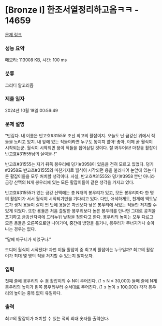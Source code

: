 # [Bronze I] 한조서열정리하고옴ㅋㅋ - 14659 

[문제 링크](https://www.acmicpc.net/problem/14659) 

### 성능 요약

메모리: 113008 KB, 시간: 100 ms

### 분류

그리디 알고리즘

### 제출 일자

2024년 10월 18일 00:56:49

### 문제 설명

<p>“반갑다. 내 이름은 반고흐#31555! 조선 최고의 활잡이지. 오늘도 난 금강산 위에서 적들을 노리고 있지. 내 앞에 있는 적들이라면 누구도 놓치지 않아! 좋아, 이제 곧 월식이 시작되는군. 월식이 시작되면 용이 적들을 집어삼킬 것이다. 잘 봐두어라! 마장동 활잡이 반고흐#31555님의 실력을-!”</p>

<p>반고흐#31555는 자기 뒤쪽 봉우리에 덩기#3958이 있음을 전혀 모르고 있었다. 덩기#3958도 반고흐#31555와 마찬가지로 월식이 시작되면 용을 불러내어 눈앞에 있는 다른 활잡이들을 모두 처치할 생각이다. 사실, 반고흐#31555와 덩기#3958 뿐만 아니라 금강 산맥의 N개 봉우리에 있는 모든 활잡이들이 같은 생각을 가지고 있다.</p>

<p>반고흐#31555가 있는 금강 산맥에는 총 N개의 봉우리가 있고, 모든 봉우리마다 한 명의 활잡이가 서서 월식이 시작되기만을 기다리고 있다. 다만, 애석하게도, 천계에 맥도날드가 생겨 용들이 살이 찐 탓에 용들은 자신보다 낮은 봉우리에 서있는 적들만 처치할 수 있게 되었다. 또한 용들은 처음 출발한 봉우리보다 높은 봉우리를 만나면 그대로 공격을 포기하고 금강산자락에 드러누워 낮잠을 청한다고 한다. 봉우리의 높이는 모두 다르고 모든 용들은 오른쪽으로만 나아가며, 중간에 방향을 틀거나, 봉우리가 무너지거나 솟아나는 경우는 없다.</p>

<p>“달에 마구니가 끼었구나.”</p>

<p>드디어 월식이 시작됐다! 과연 이들 활잡이 중 최고의 활잡이는 누구일까? 최고의 활잡이가 최대 몇 명의 적을 처치할 수 있는지 알아보자.</p>

### 입력 

 <p>첫째 줄에 봉우리의 수 겸 활잡이의 수 N이 주어진다. (1 ≤ N ≤ 30,000) 둘째 줄에 N개 봉우리의 높이가 왼쪽 봉우리부터 순서대로 주어진다. (1 ≤ 높이 ≤ 100,000) 각각 봉우리의 높이는 중복 없이 유일하다.</p>

### 출력 

 <p>최고의 활잡이가 처치할 수 있는 적의 최대 숫자를 출력한다.</p>

